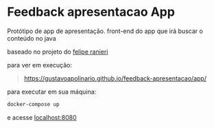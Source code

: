 # Feedback apresentacao App
Protótipo de app de apresentação.
front-end do app que irá buscar o conteúdo no java

baseado no projeto do [felipe ranieri](https://github.com/feliperanieri/feliperanieri.github.io)

para ver em execução:
> https://gustavoapolinario.github.io/feedback-apresentacao/app/


para executar em sua máquina:

```sh
docker-compose up
```

e acesse [localhost:8080](http://localhost:8080/)
